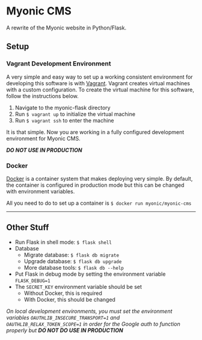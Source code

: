 # Myonic CMS
A rewrite of the Myonic website in Python/Flask.

## Setup

### Vagrant Development Environment
A very simple and easy way to set up a working consistent environment for developing this software is with [Vagrant](https://www.vagrantup.com/). Vagrant creates virtual machines with a custom configuration. To create the virtual machine for this software, follow the instructions below.

1. Navigate to the myonic-flask directory
2. Run `$ vagrant up` to initialize the virtual machine
3. Run `$ vagrant ssh` to enter the machine

It is that simple. Now you are working in a fully configured development environment for Myonic CMS.

***DO NOT USE IN PRODUCTION***

### Docker
[Docker](https://www.docker.com/) is a container system that makes deploying very simple. By default, the container is configured in production mode but this can be changed with environment variables.

All you need to do to set up a container is `$ docker run myonic/myonic-cms`

---

## Other Stuff
* Run Flask in shell mode: `$ flask shell`
* Database
  * Migrate database: `$ flask db migrate`
  * Upgrade database: `$ flask db upgrade`
  * More database tools: `$ flask db --help`
* Put Flask in debug mode by setting the environment variable `FLASK_DEBUG=1`
* The `SECRET_KEY` environment variable should be set
  * Without Docker, this is required
  * With Docker, this should be changed

*On local development environments, you must set the environment variables `OAUTHLIB_INSECURE_TRANSPORT=1` and `OAUTHLIB_RELAX_TOKEN_SCOPE=1` in order for the Google auth to function properly but* ***DO NOT DO USE IN PRODUCTION***
